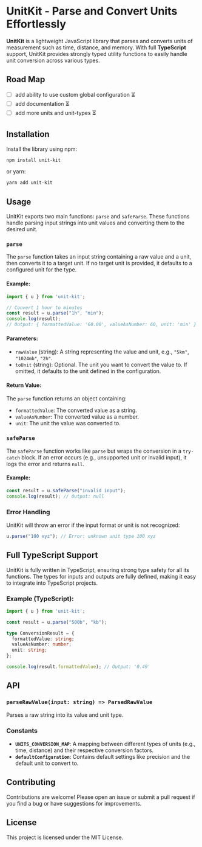 
# UnitKit - Parse and Convert Units Effortlessly

**UnitKit** is a lightweight JavaScript library that parses and converts units of measurement such as time, distance, and memory. With full **TypeScript** support, UnitKit provides strongly typed utility functions to easily handle unit conversion across various types.

## Road Map

- [ ] add ability to use custom global configuration ⏳
- [ ] add documentation ⏳
- [ ] add more units and unit-types ⏳

## Installation

Install the library using npm:

```bash
npm install unit-kit
```

or yarn:

```bash
yarn add unit-kit
```

## Usage

UnitKit exports two main functions: `parse` and `safeParse`. These functions handle parsing input strings into unit values and converting them to the desired unit.

### `parse`

The `parse` function takes an input string containing a raw value and a unit, then converts it to a target unit. If no target unit is provided, it defaults to a configured unit for the type.

#### Example:

```typescript
import { u } from 'unit-kit';

// Convert 1 hour to minutes
const result = u.parse("1h", "min");
console.log(result); 
// Output: { formattedValue: '60.00', valueAsNumber: 60, unit: 'min' }
```

#### Parameters:

- `rawValue` (string): A string representing the value and unit, e.g., `"5km"`, `"1024mb"`, `"2h"`.
- `toUnit` (string): Optional. The unit you want to convert the value to. If omitted, it defaults to the unit defined in the configuration.

#### Return Value:

The `parse` function returns an object containing:
- `formattedValue`: The converted value as a string.
- `valueAsNumber`: The converted value as a number.
- `unit`: The unit the value was converted to.

### `safeParse`

The `safeParse` function works like `parse` but wraps the conversion in a `try-catch` block. If an error occurs (e.g., unsupported unit or invalid input), it logs the error and returns `null`.

#### Example:

```typescript
const result = u.safeParse("invalid input");
console.log(result); // Output: null
```

### Error Handling

UnitKit will throw an error if the input format or unit is not recognized:

```typescript
u.parse("100 xyz"); // Error: unknown unit type 100 xyz
```

## Full TypeScript Support

UnitKit is fully written in TypeScript, ensuring strong type safety for all its functions. The types for inputs and outputs are fully defined, making it easy to integrate into TypeScript projects.

### Example (TypeScript):

```typescript
import { u } from 'unit-kit';

const result = u.parse("500b", "kb");

type ConversionResult = {
  formattedValue: string;
  valueAsNumber: number;
  unit: string;
};

console.log(result.formattedValue); // Output: '0.49'
```

## API

### `parseRawValue(input: string) => ParsedRawValue`

Parses a raw string into its value and unit type.

### Constants

- **`UNITS_CONVERSION_MAP`**: A mapping between different types of units (e.g., time, distance) and their respective conversion factors.
- **`defaultConfiguration`**: Contains default settings like precision and the default unit to convert to.

## Contributing

Contributions are welcome! Please open an issue or submit a pull request if you find a bug or have suggestions for improvements.

## License

This project is licensed under the MIT License.
